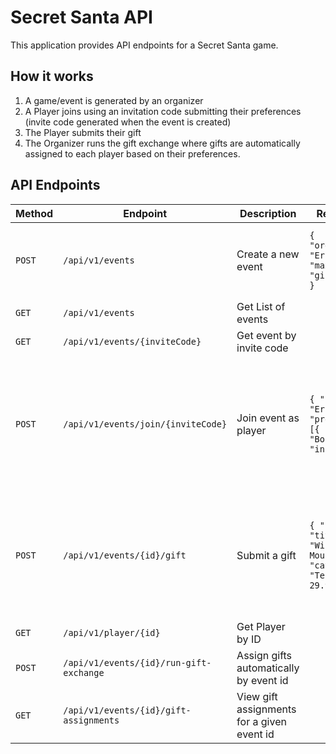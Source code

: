# Secret Santa API
This application provides API endpoints for a Secret Santa game.

## How it works
1. A game/event is generated by an organizer
2. A Player joins using an invitation code submitting their preferences (invite code generated when the event is created)
3. The Player submits their gift
4. The Organizer runs the gift exchange where gifts are automatically assigned to each player based on their preferences.


## API Endpoints

| Method | Endpoint                                | Description                                | Request Body                                                                             | Field Details                                                                                                                                                                         |
|--------|-----------------------------------------|--------------------------------------------|------------------------------------------------------------------------------------------|---------------------------------------------------------------------------------------------------------------------------------------------------------------------------------------|
| `POST` | `/api/v1/events`                        | Create a new event                         | ```{ "organizerName": "Erlis", "maxPlayers": 5, "giftBudget": 30 }```                    | `organizerName` (string, **required**)  <br> `maxPlayers` (int, **required**) <br> `giftBudget` (float, **required**)                                                                 |
| `GET`  | `/api/v1/events`                        | Get List of events                         |                                                                                          |                                                                                                                                                                                       |
| `GET`  | `/api/v1/events/{inviteCode}`           | Get event by invite code                   |                                                                                          | `inviteCode` (path, **required**)                                                                                                                                                     |
| `POST` | `/api/v1/events/join/{inviteCode}`      | Join event as player                       | ```{ "name": "Erlis", "preferences": [{ "value": "Books", "type": "include" }] }```      | `name` (string, **required**)  <br> `preferences` (array, **optional**) - items (**optional**): <br> `value` (string, **required**) <br>`type` (`include`/`exclude`, **required**)    |
| `POST` | `/api/v1/events/{id}/gift`              | Submit a gift                              | ```{ "playerId": 1, "title": "Wireless Mouse", "category": "Tech", "price": 29.99,  }``` | `playerId` (int, **required**) <br> `title` (string, **required**) <br> `category` (string, **required**) <br> `price` (float, **required**) <br> `productUrl` (string, **optional**) |
| `GET`  | `/api/v1/player/{id}`                   | Get Player by ID                           |                                                                                          | `id` (path, **required**)                                                                                                                                                             |
| `POST` | `/api/v1/events/{id}/run-gift-exchange` | Assign gifts automatically by event id     |                                                                                          | `id` (path, **required**)                                                                                                                                                             |
| `GET`  | `/api/v1/events/{id}/gift-assignments`  | View gift assignments for a given event id |                                                                                          | `id` (path, **required**)                                                                                                                                                             |

